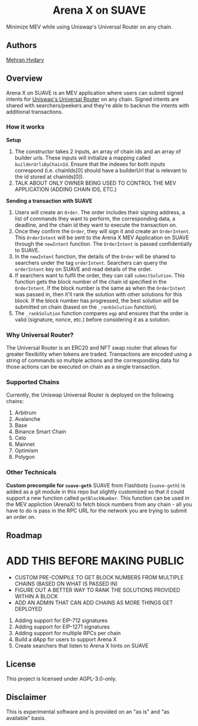 # <h1 align="center"> Arena X on SUAVE </h1>

Minimize MEV while using Uniswap's Universal Router on any chain.

## <h2 align="">Authors</h2>

[Mehran Hydary](https://x.com/mehranhydary)

## <h2 align="">Overview</h2>

Arena X on SUAVE is an MEV application where users can submit signed intents for [Uniswap's Universal Router](https://github.com/Uniswap/universal-router) on any chain. Signed intents are shared with searchers/peekers and they're able to backrun the intents with additional transactions.

### <h3 align="">How it works</h3>

<b>Setup</b>

1. The constructor takes 2 inputs, an array of chain ids and an array of builder urls. These inputs will initialize a mapping called `builderUrlsByChainId`. Ensure that the indexes for both inputs correspond (i.e. chainIds[0] should have a builderUrl that is relevant to the id stored at chainIds[0]).
2. TALK ABOUT ONLY OWNER BEING USED TO CONTROL THE MEV APPLICATION (ADDING CHAIN IDS, ETC.)

<b>Sending a transaction with SUAVE</b>

1. Users will create an `Order`. The order includes their signing address, a list of commands they want to perform, the corresponding data, a deadline, and the chain id they want to execute the transaction on.
2. Once they confirm the `Order`, they will sign it and create an `OrderIntent`. This `OrderIntent` will be sent to the Arena X MEV Application on SUAVE through the `newIntent` function. The `OrderIntent` is passed confidentially to SUAVE.
3. In the `newIntent` function, the details of the `Order` will be shared to searchers under the tag `orderIntent`. Searchers can query the `orderIntent` key on SUAVE and read details of the order.
4. If searchers want to fulfil the order, they can call `submitSolution`. This function gets the block number of the chain id specified in the `OrderIntent`. If the block number is the same as when the `OrderIntent` was passed in, then it'll rank the solution with other solutions for this block. If the block number has progressed, the best solution will be submitted on chain (based on the `_rankSolution` function).
5. The `_rankSolution` function compares `egp` and ensures that the order is valid (signature, nonce, etc.) before considering it as a solution.

### <h3 align="">Why Universal Router?</h3>

The Universal Router is an ERC20 and NFT swap router that allows for greater flexibility when tokens are traded. Transactions are encoded using a string of commands so multiple actions and the corresponding data for those actions can be executed on chain as a single transaction.

### <h3 align="">Supported Chains</h3>

Currently, the Uniswap Universal Router is deployed on the following chains:

1. Arbitrum
2. Avalanche
3. Base
4. Binance Smart Chain
5. Celo
6. Mainnet
7. Optimism
8. Polygon

### <h3 align="">Other Technicals</h3>

<b>Custom precompile for `suave-geth`</b>
SUAVE from Flashbots (`suave-geth`) is added as a git module in this repo but slightly customized so that it could support a new function called `getBlockNumber`. This function can be used in the MEV appliction (ArenaX) to fetch block numbers from any chain - all you have to do is pass in the RPC URL for the network you are trying to submit an order on.

## <h2 align="">Roadmap</h2>

# ADD THIS BEFORE MAKING PUBLIC

-   CUSTOM PRE-COMPILE TO GET BLOCK NUMBERS FROM MULTIPLE CHAINS (BASED ON WHAT IS PASSED IN)
-   FIGURE OUT A BETTER WAY TO RANK THE SOLUTIONS PROVIDED WITHIN A BLOCK
-   ADD AN ADMIN THAT CAN ADD CHAINS AS MORE THINGS GET DEPLOYED

1. Adding support for EIP-712 signatures
2. Adding support for EIP-1271 signatures
3. Adding support for multiple RPCs per chain
4. Build a dApp for users to support Arena X
5. Create searchers that listen to Arena X hints on SUAVE

## <h2 align="">License</h2>

This project is licensed under AGPL-3.0-only.

## <h2 align="">Disclaimer</h2>

This is experimental software and is provided on an "as is" and "as available" basis.
